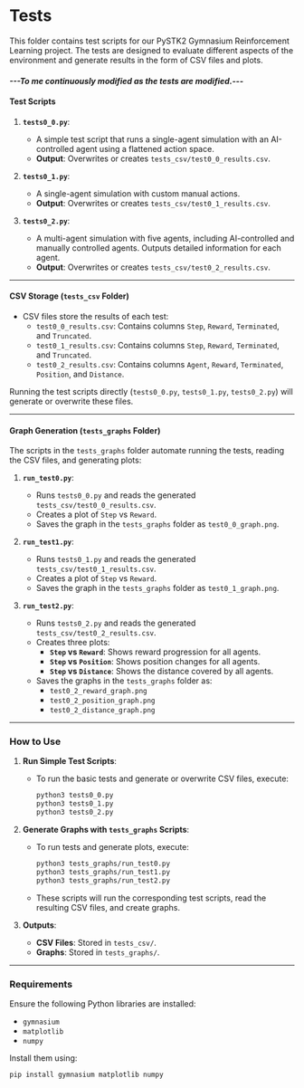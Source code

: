# Tests

This folder contains test scripts for our PySTK2 Gymnasium Reinforcement Learning project. The tests are designed to evaluate different aspects of the environment and generate results in the form of CSV files and plots.

#### <i>---To me continuously modified as the tests are modified.---</i>

#### Test Scripts
1. **`tests0_0.py`**:
   - A simple test script that runs a single-agent simulation with an AI-controlled agent using a flattened action space.
   - **Output**: Overwrites or creates `tests_csv/test0_0_results.csv`.

2. **`tests0_1.py`**:
   - A single-agent simulation with custom manual actions.
   - **Output**: Overwrites or creates `tests_csv/test0_1_results.csv`.

3. **`tests0_2.py`**:
   - A multi-agent simulation with five agents, including AI-controlled and manually controlled agents. Outputs detailed information for each agent.
   - **Output**: Overwrites or creates `tests_csv/test0_2_results.csv`.

---

#### CSV Storage (`tests_csv` Folder)
- CSV files store the results of each test:
  - `test0_0_results.csv`: Contains columns `Step`, `Reward`, `Terminated`, and `Truncated`.
  - `test0_1_results.csv`: Contains columns `Step`, `Reward`, `Terminated`, and `Truncated`.
  - `test0_2_results.csv`: Contains columns `Agent`, `Reward`, `Terminated`, `Position`, and `Distance`.

Running the test scripts directly (`tests0_0.py`, `tests0_1.py`, `tests0_2.py`) will generate or overwrite these files.

---

#### Graph Generation (`tests_graphs` Folder)
The scripts in the `tests_graphs` folder automate running the tests, reading the CSV files, and generating plots:
1. **`run_test0.py`**:
   - Runs `tests0_0.py` and reads the generated `tests_csv/test0_0_results.csv`.
   - Creates a plot of `Step` vs `Reward`.
   - Saves the graph in the `tests_graphs` folder as `test0_0_graph.png`.

2. **`run_test1.py`**:
   - Runs `tests0_1.py` and reads the generated `tests_csv/test0_1_results.csv`.
   - Creates a plot of `Step` vs `Reward`.
   - Saves the graph in the `tests_graphs` folder as `test0_1_graph.png`.

3. **`run_test2.py`**:
   - Runs `tests0_2.py` and reads the generated `tests_csv/test0_2_results.csv`.
   - Creates three plots:
     - **`Step` vs `Reward`**: Shows reward progression for all agents.
     - **`Step` vs `Position`**: Shows position changes for all agents.
     - **`Step` vs `Distance`**: Shows the distance covered by all agents.
   - Saves the graphs in the `tests_graphs` folder as:
     - `test0_2_reward_graph.png`
     - `test0_2_position_graph.png`
     - `test0_2_distance_graph.png`

---

### How to Use

1. **Run Simple Test Scripts**:
   - To run the basic tests and generate or overwrite CSV files, execute:
     ```bash
     python3 tests0_0.py
     python3 tests0_1.py
     python3 tests0_2.py
     ```

2. **Generate Graphs with `tests_graphs` Scripts**:
   - To run tests and generate plots, execute:
     ```bash
     python3 tests_graphs/run_test0.py
     python3 tests_graphs/run_test1.py
     python3 tests_graphs/run_test2.py
     ```
   - These scripts will run the corresponding test scripts, read the resulting CSV files, and create graphs.

3. **Outputs**:
   - **CSV Files**: Stored in `tests_csv/`.
   - **Graphs**: Stored in `tests_graphs/`.

---

### Requirements
Ensure the following Python libraries are installed:
- `gymnasium`
- `matplotlib`
- `numpy`

Install them using:
```bash
pip install gymnasium matplotlib numpy
```

